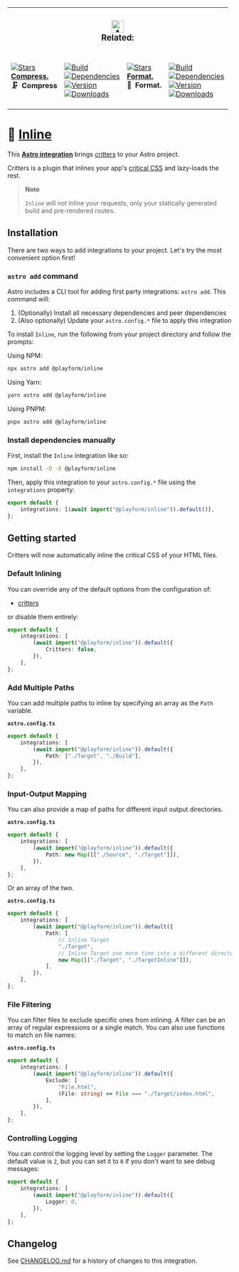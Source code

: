 <table><tr><td colspan=4><h3 align=center><picture><source media="(prefers-color-scheme: dark)" srcset=https://nikolahristov.tech/Dark/Image/GitHub/Astro.svg><source media="(prefers-color-scheme: light)" srcset=https://nikolahristov.tech/Image/GitHub/Astro.svg><img alt=Astro src=https://nikolahristov.tech/Image/GitHub/Astro.svg width=28></picture><br>Related:<br></h3></td></tr><tr><td colspan=1 valign=top><br><a href=https://github.com/Playform/Compress target=_blank><picture><source media="(prefers-color-scheme: dark)" srcset="https://img.shields.io/github/stars/Playform/Compress?label=stars&logo=github&color=black&labelColor=black&logoColor=white&logoWidth=0&logoColor=black"><source media="(prefers-color-scheme: light)" srcset="https://img.shields.io/github/stars/Playform/Compress?label=stars&logo=github&color=white&labelColor=white&logoColor=black&logoWidth=0&logoColor=black"><img alt=Stars src="https://img.shields.io/github/stars/Playform/Compress?label=stars&logo=github&color=black&labelColor=black&logoColor=white&logoWidth=0&logoColor=black"></picture></a><br><a href=https://github.com/Playform/Compress target=_blank><b>Compress.</b></a><br><b>🗜️ Compress<br/></b><br></td><td colspan=1 valign=top><br><a href=https://github.com/Playform/Compress/actions/workflows/Node.yml target=_blank><picture><source media="(prefers-color-scheme: dark)" srcset="https://img.shields.io/github/actions/workflow/status/Playform/Compress/Node.yml?branch=main&label=Build&logo=node.js&color=black&labelColor=black&logoColor=white&logoWidth=0"><source media="(prefers-color-scheme: light)" srcset="https://img.shields.io/github/actions/workflow/status/Playform/Compress/Node.yml?branch=main&label=Build&logo=node.js&color=white&labelColor=white&logoColor=black&logoWidth=0"><img alt=Build src="https://img.shields.io/github/actions/workflow/status/Playform/Compress/Node.yml?branch=main&label=Build&logo=node.js&color=black&labelColor=black&logoColor=white&logoWidth=0" title=Build></picture></a><br><a href="https://npmjs.org/@playform/compress?activeTab=dependencies" target=_blank><picture><source media="(prefers-color-scheme: dark)" srcset="https://img.shields.io/librariesio/release/npm/@playform/compress?logo=dependabot&label=&color=black&labelColor=black&logoColor=white&logoWidth=0"><source media="(prefers-color-scheme: light)" srcset="https://img.shields.io/librariesio/release/npm/@playform/compress?logo=dependabot&label=&color=white&labelColor=white&logoColor=black&logoWidth=0"><img alt=Dependencies src="https://img.shields.io/librariesio/release/npm/@playform/compress?logo=dependabot&label=&color=black&labelColor=black&logoColor=white&logoWidth=0" title=Dependencies></picture></a><br><a href=https://npmjs.org/@playform/compress target=_blank><picture><source media="(prefers-color-scheme: dark)" srcset="https://img.shields.io/npm/v/@playform/compress?label=Version&logo=npm&color=black&labelColor=black&logoColor=white&logoWidth=0"><source media="(prefers-color-scheme: light)" srcset="https://img.shields.io/npm/v/@playform/compress?label=Version&logo=npm&color=white&labelColor=white&logoColor=black&logoWidth=0"><img alt=Version src="https://img.shields.io/npm/v/@playform/compress?label=Version&logo=npm&color=black&labelColor=black&logoColor=white&logoWidth=0" title=Version></picture></a><br><a href=https://npmjs.org/@playform/compress target=_blank><picture><source media="(prefers-color-scheme: dark)" srcset="https://img.shields.io/npm/dt/@playform/compress?label=Leaks&logo=npm&color=black&labelColor=black&logoColor=white&logoWidth=0"><source media="(prefers-color-scheme: light)" srcset="https://img.shields.io/npm/dt/@playform/compress?label=Leaks&logo=npm&color=white&labelColor=white&logoColor=black&logoWidth=0"><img alt=Downloads src="https://img.shields.io/npm/dt/@playform/compress?label=Leaks&logo=npm&color=black&labelColor=black&logoColor=white&logoWidth=0" title=Downloads></picture></a><br><br></td><td colspan=1 valign=top><br><a href=https://github.com/Playform/Format target=_blank><picture><source media="(prefers-color-scheme: dark)" srcset="https://img.shields.io/github/stars/Playform/Format?label=stars&logo=github&color=black&labelColor=black&logoColor=white&logoWidth=0&logoColor=black"><source media="(prefers-color-scheme: light)" srcset="https://img.shields.io/github/stars/Playform/Format?label=stars&logo=github&color=white&labelColor=white&logoColor=black&logoWidth=0&logoColor=black"><img alt=Stars src="https://img.shields.io/github/stars/Playform/Format?label=stars&logo=github&color=black&labelColor=black&logoColor=white&logoWidth=0&logoColor=black"></picture></a><br><a href=https://github.com/Playform/Format target=_blank><b>Format.</b></a><br><b>🗻 Format.<br/></b><br></td><td colspan=1 valign=top><br><a href=https://github.com/Playform/Format/actions/workflows/Node.yml target=_blank><picture><source media="(prefers-color-scheme: dark)" srcset="https://img.shields.io/github/actions/workflow/status/Playform/Format/Node.yml?branch=main&label=Build&logo=node.js&color=black&labelColor=black&logoColor=white&logoWidth=0"><source media="(prefers-color-scheme: light)" srcset="https://img.shields.io/github/actions/workflow/status/Playform/Format/Node.yml?branch=main&label=Build&logo=node.js&color=white&labelColor=white&logoColor=black&logoWidth=0"><img alt=Build src="https://img.shields.io/github/actions/workflow/status/Playform/Format/Node.yml?branch=main&label=Build&logo=node.js&color=black&labelColor=black&logoColor=white&logoWidth=0" title=Build></picture></a><br><a href="https://npmjs.org/@playform/format?activeTab=dependencies" target=_blank><picture><source media="(prefers-color-scheme: dark)" srcset="https://img.shields.io/librariesio/release/npm/@playform/format?logo=dependabot&label=&color=black&labelColor=black&logoColor=white&logoWidth=0"><source media="(prefers-color-scheme: light)" srcset="https://img.shields.io/librariesio/release/npm/@playform/format?logo=dependabot&label=&color=white&labelColor=white&logoColor=black&logoWidth=0"><img alt=Dependencies src="https://img.shields.io/librariesio/release/npm/@playform/format?logo=dependabot&label=&color=black&labelColor=black&logoColor=white&logoWidth=0" title=Dependencies></picture></a><br><a href=https://npmjs.org/@playform/format target=_blank><picture><source media="(prefers-color-scheme: dark)" srcset="https://img.shields.io/npm/v/@playform/format?label=Version&logo=npm&color=black&labelColor=black&logoColor=white&logoWidth=0"><source media="(prefers-color-scheme: light)" srcset="https://img.shields.io/npm/v/@playform/format?label=Version&logo=npm&color=white&labelColor=white&logoColor=black&logoWidth=0"><img alt=Version src="https://img.shields.io/npm/v/@playform/format?label=Version&logo=npm&color=black&labelColor=black&logoColor=white&logoWidth=0" title=Version></picture></a><br><a href=https://npmjs.org/@playform/format target=_blank><picture><source media="(prefers-color-scheme: dark)" srcset="https://img.shields.io/npm/dt/@playform/format?label=Leaks&logo=npm&color=black&labelColor=black&logoColor=white&logoWidth=0"><source media="(prefers-color-scheme: light)" srcset="https://img.shields.io/npm/dt/@playform/format?label=Leaks&logo=npm&color=white&labelColor=white&logoColor=black&logoWidth=0"><img alt=Downloads src="https://img.shieldsio/npm/dt/@playform/format?label=Leaks&logo=npm&color=black&labelColor=black&logoColor=white&logoWidth=0" title=Downloads></picture></a><br><br></td></tr></table>

# 🦔 [Inline]

This **[Astro integration][astro-integration]** brings [critters][critters] to
your Astro project.

Critters is a plugin that inlines your app's [critical CSS] and lazy-loads the
rest.

> **Note**
>
> `Inline` will not inline your requests, only your statically generated build
> and pre-rendered routes.

## Installation

There are two ways to add integrations to your project. Let's try the most
convenient option first!

### `astro add` command

Astro includes a CLI tool for adding first party integrations: `astro add`. This
command will:

1. (Optionally) Install all necessary dependencies and peer dependencies
2. (Also optionally) Update your `astro.config.*` file to apply this integration

To install `Inline`, run the following from your project directory and follow
the prompts:

Using NPM:

```sh
npx astro add @playform/inline
```

Using Yarn:

```sh
yarn astro add @playform/inline
```

Using PNPM:

```sh
pnpx astro add @playform/inline
```

### Install dependencies manually

First, install the `Inline` integration like so:

```sh
npm install -D -E @playform/inline
```

Then, apply this integration to your `astro.config.*` file using the
`integrations` property:

```ts
export default {
	integrations: [(await import("@playform/inline")).default()],
};
```

## Getting started

Critters will now automatically inline the critical CSS of your HTML files.

### Default Inlining

You can override any of the default options from the configuration of:

-   [critters](https://github.com/GoogleChromeLabs/critters#usage)

or disable them entirely:

```ts
export default {
	integrations: [
		(await import("@playform/inline")).default({
			Critters: false,
		}),
	],
};
```

### Add Multiple Paths

You can add multiple paths to inline by specifying an array as the `Path`
variable.

**`astro.config.ts`**

```ts
export default {
	integrations: [
		(await import("@playform/inline")).default({
			Path: ["./Target", "./Build"],
		}),
	],
};
```

### Input-Output Mapping

You can also provide a map of paths for different input output directories.

**`astro.config.ts`**

```ts
export default {
	integrations: [
		(await import("@playform/inline")).default({
			Path: new Map([["./Source", "./Target"]]),
		}),
	],
};
```

Or an array of the two.

**`astro.config.ts`**

```ts
export default {
	integrations: [
		(await import("@playform/inline")).default({
			Path: [
				// Inline Target
				"./Target",
				// Inline Target one more time into a different directory
				new Map([["./Target", "./TargetInline"]]),
			],
		}),
	],
};
```

### File Filtering

You can filter files to exclude specific ones from inlining. A filter can be an
array of regular expressions or a single match. You can also use functions to
match on file names:

**`astro.config.ts`**

```ts
export default {
	integrations: [
		(await import("@playform/inline")).default({
			Exclude: [
				"File.html",
				(File: string) => File === "./Target/index.html",
			],
		}),
	],
};
```

### Controlling Logging

You can control the logging level by setting the `Logger` parameter. The default
value is `2`, but you can set it to `0` if you don't want to see debug messages:

```ts
export default {
	integrations: [
		(await import("@playform/inline")).default({
			Logger: 0,
		}),
	],
};
```

[Inline]: https://npmjs.org/@playform/inline
[critters]: https://github.com/GoogleChromeLabs/critters
[astro-integration]: https://docs.astro.build/en/guides/integrations-guide/
[critical CSS]:
	https://www.smashingmagazine.com/2015/08/understanding-critical-css/

## Changelog

See [CHANGELOG.md](CHANGELOG.md) for a history of changes to this integration.
